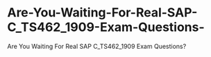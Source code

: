 # Are-You-Waiting-For-Real-SAP-C_TS462_1909-Exam-Questions-
Are You Waiting For Real SAP C_TS462_1909 Exam Questions?
